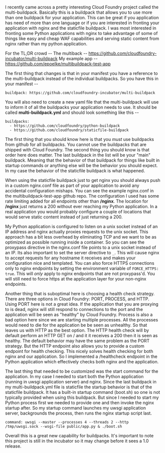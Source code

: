 I recently came across a pretty interesting Cloud Foundry project called the
multi-buildpack.  Basically this is a buildpack that allows you to use more
than one buildpack for your application.  This can be great if you application
has need of more than one language or if you are interested in fronting your
application with nginx and the staticfile buildpack.  I was most interested in
fronting some Python applications with nginx to take advantage of some of
things like easy and cheap WAF capabilities and serving static content from
nginx rather than my python application.

For the TL;DR crowd --
The multiback -- https://github.com/cloudfoundry-incubator/multi-buildpack
My example app -- https://github.com/epoelke/multibuildpack-test-app

The first thing that changes is that in your manifest you have a reference to
the multi-buildpack instead of the individual buildpacks.  So you have this in
your manifest --
```
buildpack: https://github.com/cloudfoundry-incubator/multi-buildpack
```
You will also need to create a new yaml file that the multi-buildpack will use
to inform it of all the buildpacks your application needs to use.  It should be
called **multi-buildpack.yml** and should look something like this --
```
buildpacks:
  - https://github.com/cloudfoundry/python-buildpack
  - https://github.com/cloudfoundry/staticfile-buildpack
```
The first thing that you should know here is that you _must_ use buildpacks
from github for all buildpacks.  You cannot use the buildpacks that are shipped
with Cloud Foundry.  The second thing you should know is that order here does
matter.  The last buildpack in the list will be your "main" buildpack.  Meaning
that the behavior of that buildpack for things like built in startup commands
or anything else will be the behavior you should expect.  In my case the
behavior of the staticfile buildpack is what happened.

When using the staticfile buildpack just to get nginx you should always push in
a custom nginx.conf file as part of your application to avoid any accidental
configuration mishaps.  You can see the example nginx.conf in the
multibuildpack-test-app github repo.  The configuration I used has some rate
limiting added for all endpoints other than **/nginx**.  The location for
**/nginx** just returns a 200 without ever reaching my Python application.  In
a real application you would probably configure a couple of locations that
would serve static content instead of just returning a 200.

My Python application is configured to listen on a unix socket instead of an IP
address and nginx actually proxies requests to the unix socket.  This approach
has a bit less overhead by eliminating TCP and we want to be as optimized as
possible running inside a container.  So you can see the proxypass directive in
the nginx.conf file points to a unix socket instead of an IP.  Its also
important to set the server directive to `_`.  This will cause nginx to accept
requests for any hostname it receives and makes your configuration nice and
templated.  You can also force HTTPS connections only to nginx endpoints by
setting the environment variable of `FORCE_HTTPS: true`.  This will _only_
apply to nginx endpoints that are not proxypass'd.  You will still need to
force https at the application layer for your non-nginx endpoints.

Another thing that is suboptimal here is choosing a health check strategy.
  There are three options in Cloud Foundry: PORT, PROCESS, and HTTP.  Using
PORT here is not a great idea.  If the application that you are proxying to is
dead, nginx will still respond to connections to the port and the application
will be seen as "healthy" by Cloud Foundry.  Process is also a bad option here
since we are starting multiple processes.  All the processes would need to die
for the application be be seen as unhealthy.  So that leaves us with HTTP as
the best option.  The HTTP health check will by default perform an HTTP GET on
/ and it it receives a 200 then it is seen as healthy.  The default behavior
may have the same problem as the PORT strategy.  But the HTTP endpoint also
allows you to provide a custom endpoint for health checking.  This nicely
solves health checking for both nginx and our application.  So I implemented a
/healthcheck endpoint in the Python application which effectively checks both
nginx and the application.

The last thing that needed to be customized was the start command for the
application.  In my case I needed to start both the Python application (running
in uwsgi application server) and nginx.  Since the last buildpack in my
multi-buildpack.yml file is staticfile the startup behavior is that of the
staticfile buildpack.  It has a built-in startup command (boot.sh) so one is
not typically provided when using this buildpack.  But since I needed to start
my Python process first we needed to provide one and then invoke the nginx
startup after.  So my startup command launches my uwsgi application server,
 backgrounds the process, then runs the nginx startup script last.
```
command: uwsgi --master --processes 4 --threads 2 --http /tmp/uwsgi.sock --wsgi-file public/app.py & ./boot.sh
```
Overall this is a great new capability for buildpacks.  It's important to note
this project is still in the incubator so it may change before it sees a 1.0
release.




